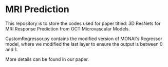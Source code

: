 # MRI Prediction
This repository is to store the codes used for paper titled: 3D ResNets for MRI Response Prediction from OCT Microvascular Models.

CustomRegressor.py contains the modified version of MONAI's Regressor model, where we modified the last layer to ensure the output is between 0 and 1.

More details can be found in our paper.
